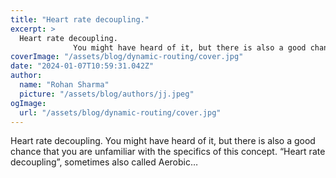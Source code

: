 ```yaml
---
title: "Heart rate decoupling."
excerpt: >
  Heart rate decoupling.
              You might have heard of it, but there is also a good chance that you are unfamiliar with the specifics of this concept. “Heart rate decoupling”, sometimes also calle
coverImage: "/assets/blog/dynamic-routing/cover.jpg"
date: "2024-01-07T10:59:31.042Z"
author:
  name: "Rohan Sharma"
  picture: "/assets/blog/authors/jj.jpeg"
ogImage:
  url: "/assets/blog/dynamic-routing/cover.jpg"
---
```


Heart rate decoupling.
            You might have heard of it, but there is also a good chance that you are unfamiliar with the specifics of this concept. “Heart rate decoupling”, sometimes also called Aerobic…